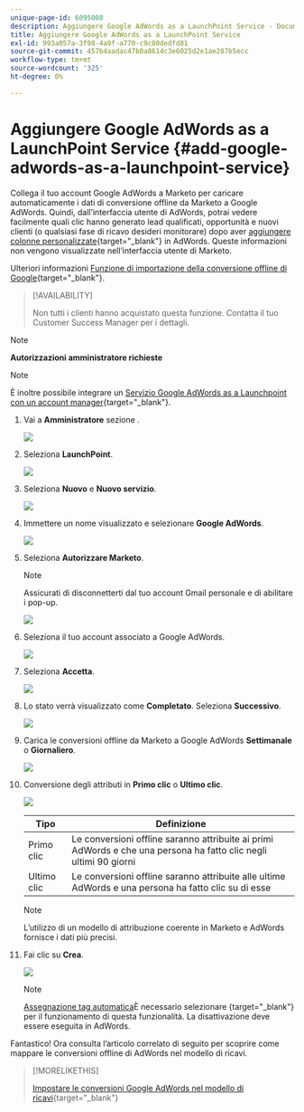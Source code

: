 ```yaml
---
unique-page-id: 6095008
description: Aggiungere Google AdWords as a LaunchPoint Service - Documentazione Marketo - Documentazione del prodotto
title: Aggiungere Google AdWords as a LaunchPoint Service
exl-id: 993a057a-3f98-4a9f-a770-c9c80dedfd81
source-git-commit: 457b4aadac47b0a8614c3e6025d2e1ae287b5ecc
workflow-type: tm+mt
source-wordcount: '325'
ht-degree: 0%

---
```


# Aggiungere Google AdWords as a LaunchPoint Service {#add-google-adwords-as-a-launchpoint-service}

Collega il tuo account Google AdWords a Marketo per caricare automaticamente i dati di conversione offline da Marketo a Google AdWords. Quindi, dall’interfaccia utente di AdWords, potrai vedere facilmente quali clic hanno generato lead qualificati, opportunità e nuovi clienti (o qualsiasi fase di ricavo desideri monitorare) dopo aver [aggiungere colonne personalizzate](https://support.google.com/adwords/answer/3073556){target=&quot;_blank&quot;} in AdWords. Queste informazioni non vengono visualizzate nell’interfaccia utente di Marketo.

Ulteriori informazioni [Funzione di importazione della conversione offline di Google](https://support.google.com/adwords/answer/2998031?hl=en){target=&quot;_blank&quot;}.

>[!AVAILABILITY]
>
>Non tutti i clienti hanno acquistato questa funzione. Contatta il tuo Customer Success Manager per i dettagli.

>[!NOTE]
>
>**Autorizzazioni amministratore richieste**

>[!NOTE]
>
>È inoltre possibile integrare un [Servizio Google AdWords as a Launchpoint con un account manager](/help/marketo/product-docs/administration/additional-integrations/add-google-adwords-as-a-launchpoint-service-with-a-manager-account.md){target=&quot;_blank&quot;}.

1. Vai a **Amministratore** sezione .

   ![](assets/add-google-adwords-as-a-launchpoint-service-1.png)

1. Seleziona **LaunchPoint**.

   ![](assets/add-google-adwords-as-a-launchpoint-service-2.png)

1. Seleziona **Nuovo** e **Nuovo servizio**.

   ![](assets/add-google-adwords-as-a-launchpoint-service-3.png)

1. Immettere un nome visualizzato e selezionare **Google AdWords**.

   ![](assets/add-google-adwords-as-a-launchpoint-service-4.png)

1. Seleziona **Autorizzare Marketo**.

   >[!NOTE]
   >
   >Assicurati di disconnetterti dal tuo account Gmail personale e di abilitare i pop-up.

   ![](assets/add-google-adwords-as-a-launchpoint-service-5.png)

1. Seleziona il tuo account associato a Google AdWords.

   ![](assets/add-google-adwords-as-a-launchpoint-service-6.png)

1. Seleziona **Accetta**.

   ![](assets/add-google-adwords-as-a-launchpoint-service-7.png)

1. Lo stato verrà visualizzato come **Completato**. Seleziona **Successivo**.

   ![](assets/add-google-adwords-as-a-launchpoint-service-8.png)

1. Carica le conversioni offline da Marketo a Google AdWords **Settimanale** o **Giornaliero**.

   ![](assets/add-google-adwords-as-a-launchpoint-service-9.png)

1. Conversione degli attributi in **Primo clic** o **Ultimo clic**.

   ![](assets/add-google-adwords-as-a-launchpoint-service-10.png)

   | Tipo | Definizione |
   |---|---|
   | Primo clic | Le conversioni offline saranno attribuite ai primi AdWords e che una persona ha fatto clic negli ultimi 90 giorni |
   | Ultimo clic | Le conversioni offline saranno attribuite alle ultime AdWords e una persona ha fatto clic su di esse |

   >[!NOTE]
   >
   >L’utilizzo di un modello di attribuzione coerente in Marketo e AdWords fornisce i dati più precisi.

1. Fai clic su **Crea**.

   ![](assets/add-google-adwords-as-a-launchpoint-service-11.png)

   >[!NOTE]
   >
   >[Assegnazione tag automatica](https://support.google.com/adwords/answer/1752125?hl=en)È necessario selezionare {target=&quot;_blank&quot;} per il funzionamento di questa funzionalità. La disattivazione deve essere eseguita in AdWords.

Fantastico! Ora consulta l’articolo correlato di seguito per scoprire come mappare le conversioni offline di AdWords nel modello di ricavi.

>[!MORELIKETHIS]
>
>[Impostare le conversioni Google AdWords nel modello di ricavi](/help/marketo/product-docs/reporting/revenue-cycle-analytics/revenue-cycle-models/set-google-adwords-conversions-in-the-revenue-model.md){target=&quot;_blank&quot;}
